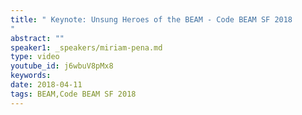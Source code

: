 ```yaml
---
title: " Keynote: Unsung Heroes of the BEAM - Code BEAM SF 2018
"
abstract: ""
speaker1: _speakers/miriam-pena.md
type: video
youtube_id: j6wbuV8pMx8
keywords: 
date: 2018-04-11
tags: BEAM,Code BEAM SF 2018
---
```


